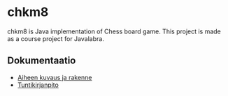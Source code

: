 # chkm8

chkm8 is Java implementation of Chess board game. This project is made
as a course project for Javalabra.


## Dokumentaatio
- [Aiheen kuvaus ja rakenne](dokumentaatio/aiheenKuvausJaRakenne.md)
- [Tuntikirjanpito](dokumentaatio/tuntikirjanpito.md)
